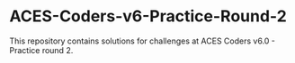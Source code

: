 # ACES-Coders-v6-Practice-Round-2
This repository contains solutions for challenges at ACES Coders v6.0 - Practice round 2.

